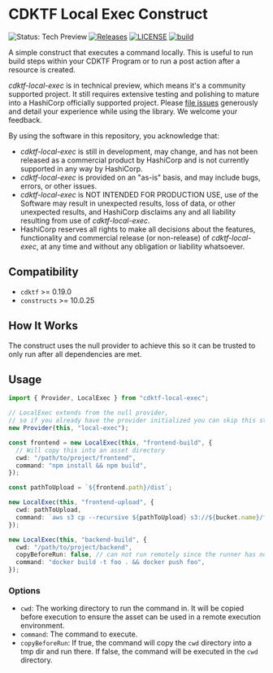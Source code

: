 # CDKTF Local Exec Construct

![Status: Tech Preview](https://img.shields.io/badge/status-experimental-EAAA32) [![Releases](https://img.shields.io/github/release/cdktf/cdktf-local-exec.svg)](https://github.com/cdktf/cdktf-local-exec/releases)
[![LICENSE](https://img.shields.io/github/license/cdktf/cdktf-local-exec.svg)](https://github.com/cdktf/cdktf-local-exec/blob/main/LICENSE)
[![build](https://github.com/cdktf/cdktf-local-exec/actions/workflows/build.yml/badge.svg)](https://github.com/cdktf/cdktf-local-exec/actions/workflows/build.yml)

A simple construct that executes a command locally. This is useful to run build steps within your CDKTF Program or to run a post action after a resource is created.

_cdktf-local-exec_ is in technical preview, which means it's a community supported project. It still requires extensive testing and polishing to mature into a HashiCorp officially supported project. Please [file issues](https://github.com/cdktf/cdktf-local-exec/issues/new/choose) generously and detail your experience while using the library. We welcome your feedback.

By using the software in this repository, you acknowledge that: 
* _cdktf-local-exec_ is still in development, may change, and has not been released as a commercial product by HashiCorp and is not currently supported in any way by HashiCorp.
* _cdktf-local-exec_ is provided on an "as-is" basis, and may include bugs, errors, or other issues.
* _cdktf-local-exec_ is NOT INTENDED FOR PRODUCTION USE, use of the Software may result in unexpected results, loss of data, or other unexpected results, and HashiCorp disclaims any and all liability resulting from use of _cdktf-local-exec_.
* HashiCorp reserves all rights to make all decisions about the features, functionality and commercial release (or non-release) of _cdktf-local-exec_, at any time and without any obligation or liability whatsoever.

## Compatibility

- `cdktf` >= 0.19.0
- `constructs` >= 10.0.25

## How It Works

The construct uses the null provider to achieve this so it can be trusted to only run after all dependencies are met.

## Usage

```ts
import { Provider, LocalExec } from "cdktf-local-exec";

// LocalExec extends from the null provider,
// so if you already have the provider initialized you can skip this step
new Provider(this, "local-exec");

const frontend = new LocalExec(this, "frontend-build", {
  // Will copy this into an asset directory
  cwd: "/path/to/project/frontend",
  command: "npm install && npm build",
});

const pathToUpload = `${frontend.path}/dist`;

new LocalExec(this, "frontend-upload", {
  cwd: pathToUpload,
  command: `aws s3 cp --recursive ${pathToUpload} s3://${bucket.name}/frontend`,
});

new LocalExec(this, "backend-build", {
  cwd: "/path/to/project/backend",
  copyBeforeRun: false, // can not run remotely since the runner has no docker access
  command: "docker build -t foo . && docker push foo",
});
```

### Options

- `cwd`: The working directory to run the command in. It will be copied before execution to ensure the asset can be used in a remote execution environment.
- `command`: The command to execute.
- `copyBeforeRun`: If true, the command will copy the `cwd` directory into a tmp dir and run there. If false, the command will be executed in the `cwd` directory.
